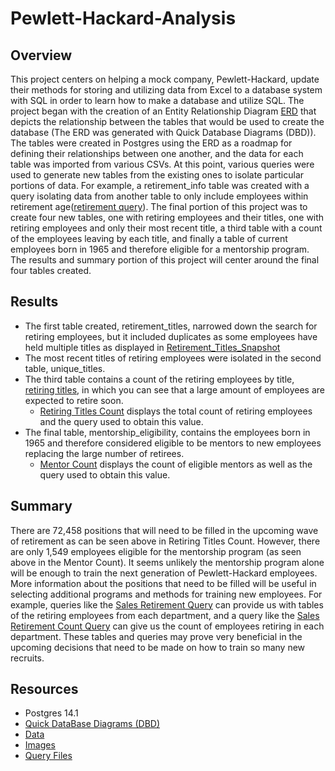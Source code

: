 # Pewlett-Hackard-Analysis
## Overview
This project centers on helping a mock company, Pewlett-Hackard, update their methods for storing and utilizing data from Excel to a database system with SQL in order to learn how to make a database and utilize SQL. The project began with the creation of an Entity Relationship Diagram [ERD](https://github.com/MDaily7/Pewlett-Hackard-Analysis/blob/main/Images/EmployeeDB.png) that depicts the relationship between the tables that would be used to create the database (The ERD was generated with Quick Database Diagrams (DBD)). The tables were created in Postgres using the ERD as a roadmap for defining their relationships between one another, and the data for each table was imported from various CSVs. At this point, various queries were used to generate new tables from the existing ones to isolate particular portions of data. For example, a retirement_info table was created with a query isolating data from another table to only include employees within retirement age([retirement query](https://github.com/MDaily7/Pewlett-Hackard-Analysis/blob/main/Images/Retirement_info_query.PNG)). The final portion of this project was to create four new tables, one with retiring employees and their titles, one with retiring employees and only their most recent title, a third table with a count of the employees leaving by each title, and finally a table of current employees born in 1965 and therefore eligible for a mentorship program. The results and summary portion of this project will center around the final four tables created. 
## Results
* The first table created, retirement_titles, narrowed down the search for retiring employees, but it included duplicates as some employees have held multiple titles as displayed in [Retirement_Titles_Snapshot](https://github.com/MDaily7/Pewlett-Hackard-Analysis/blob/main/Images/retirement_titles_snapshot.png)
* The most recent titles of retiring employees were isolated in the second table, unique_titles. 
* The third table contains a count of the retiring employees by title, [retiring titles](https://github.com/MDaily7/Pewlett-Hackard-Analysis/blob/main/Data/retiring_titles.csv), in which you can see that a large amount of employees are expected to retire soon.
  * [Retiring Titles Count](https://github.com/MDaily7/Pewlett-Hackard-Analysis/blob/main/Images/retiring_titles_count.PNG) displays the total count of retiring employees and the query used to obtain this value. 
* The final table, mentorship_eligibility, contains the employees born in 1965 and therefore considered eligible to be mentors to new employees replacing the large number of retirees. 
  * [Mentor Count](https://github.com/MDaily7/Pewlett-Hackard-Analysis/blob/main/Images/eligible_mentors_count.png) displays the count of eligible mentors as well as the query used to obtain this value. 
## Summary
There are 72,458 positions that will need to be filled in the upcoming wave of retirement as can be seen above in Retiring Titles Count. However, there are only 1,549 employees eligible for the mentorship program (as seen above in the Mentor Count). It seems unlikely the mentorship program alone will be enough to train the next generation of Pewlett-Hackard employees. More information about the positions that need to be filled will be useful in selecting additional programs and methods for training new employees. For example, queries like the [Sales Retirement Query](https://github.com/MDaily7/Pewlett-Hackard-Analysis/blob/main/Images/sales_retirement_info.png) can provide us with tables of the retiring employees from each department, and a query like the [Sales Retirement Count Query](https://github.com/MDaily7/Pewlett-Hackard-Analysis/blob/main/Images/retiring%20from%20sales.png) can give us the count of employees retiring in each department. These tables and queries may prove very beneficial in the upcoming decisions that need to be made on how to train so many new recruits. 
## Resources
* Postgres 14.1
* [Quick DataBase Diagrams (DBD)](https://www.quickdatabasediagrams.com/)
* [Data](https://github.com/MDaily7/Pewlett-Hackard-Analysis/tree/main/Data)
* [Images](https://github.com/MDaily7/Pewlett-Hackard-Analysis/tree/main/Images)
* [Query Files](https://github.com/MDaily7/Pewlett-Hackard-Analysis/tree/main/Queries)




